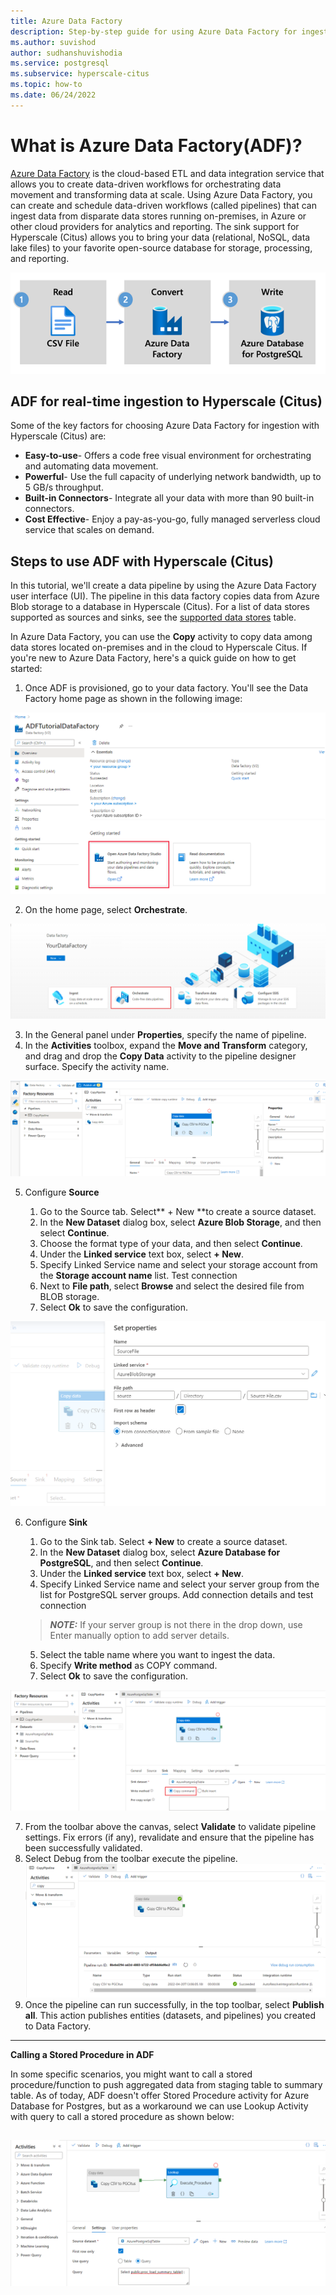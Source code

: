 ```yaml
---
title: Azure Data Factory
description: Step-by-step guide for using Azure Data Factory for ingestion on Hyperscale Citus
ms.author: suvishod
author: sudhanshuvishodia
ms.service: postgresql
ms.subservice: hyperscale-citus
ms.topic: how-to
ms.date: 06/24/2022
---
```


# What is Azure Data Factory(ADF)?

[Azure Data Factory](https://docs.microsoft.com/azure/data-factory/introduction) is the cloud-based ETL and data integration service that allows you to create data-driven workflows for orchestrating data movement and transforming data at scale. Using Azure Data Factory, you can create and schedule data-driven workflows (called pipelines) that can ingest data from disparate data stores running on-premises, in Azure or other cloud providers for analytics and reporting.
The sink support for Hyperscale (Citus) allows you to bring your data (relational, NoSQL, data lake files) to your favorite open-source database for storage, processing, and reporting.

![Dataflow diagram for Azure Data Factory.](../media/howto-hyperscale-ingestion/ADF_architecture.png)

## ADF for real-time ingestion to Hyperscale (Citus)

Some of the key factors for choosing Azure Data Factory for ingestion with Hyperscale (Citus) are:

* **Easy-to-use**- Offers a code free visual environment for orchestrating and automating data movement.
* **Powerful**- Use the full capacity of underlying network bandwidth, up to 5 GB/s throughput.
* **Built-in Connectors**- Integrate all your data with more than 90 built-in connectors.
* **Cost Effective**- Enjoy a pay-as-you-go, fully managed serverless cloud service that scales on demand.

## Steps to use ADF with Hyperscale (Citus)

In this tutorial, we'll create a data pipeline by using the Azure Data Factory user interface (UI). The pipeline in this data factory copies data from Azure Blob storage to a database in Hyperscale (Citus). For a list of data stores supported as sources and sinks, see the [supported data stores](https://docs.microsoft.com/azure/data-factory/copy-activity-overview#supported-data-stores-and-formats) table.

In Azure Data Factory, you can use the **Copy** activity to copy data among data stores located on-premises and in the cloud to Hyperscale Citus. If you're new to Azure Data Factory, here's a quick guide on how to get started:

1. Once ADF is provisioned, go to your data factory. You'll see the Data Factory home page as shown in the following image:

![Landing page of Azure Data Factory.](../media/howto-hyperscale-ingestion/ADF_Home.png)

2. On the home page, select **Orchestrate**.

![Orchestrate page of Azure Data Factory.](../media/howto-hyperscale-ingestion/ADF_Orchestrate.png)

3. In the General panel under **Properties**, specify the name of pipeline. 
4. In the **Activities** toolbox, expand the **Move and Transform** category, and drag and drop the **Copy Data** activity to the pipeline designer surface. Specify the activity name.

![Pipeline in Azure Data Factory.](../media/howto-hyperscale-ingestion/ADF_Pipeline_COPY.png)

5. Configure **Source**

   1. Go to the Source tab. Select** + New **to create a source dataset.
   2. In the **New Dataset** dialog box, select **Azure Blob Storage**, and then select **Continue**. 
   3. Choose the format type of your data, and then select **Continue**.
   4. Under the **Linked service** text box, select **+ New**.
   5. Specify Linked Service name and select your storage account from the **Storage account name** list. Test connection
   6. Next to **File path**, select **Browse** and select the desired file from BLOB storage.
   7. Select **Ok** to save the configuration.

![Configuring Source in of Azure Data Factory.](../media/howto-hyperscale-ingestion/ADF_Configure_Source.png)

6. Configure **Sink**

    1. Go to the Sink tab. Select **+ New** to create a source dataset.
    2. In the **New Dataset** dialog box, select **Azure Database for PostgreSQL**, and then select **Continue**.
    3. Under the **Linked service** text box, select **+ New**. 
    4. Specify Linked Service name and select your server group from the list for PostgreSQL server groups. Add connection details and test connection
    > **_NOTE:_**  If your server group is not there in the drop down, use Enter manually option to add server details.
    5. Select the table name where you want to ingest the data.
    6. Specify **Write method** as COPY command.
    7. Select **Ok** to save the configuration.

![Configuring Sink in of Azure Data Factory.](../media/howto-hyperscale-ingestion/ADF_Configure_Sink.png)

7. From the toolbar above the canvas, select **Validate** to validate pipeline settings. Fix errors (if any), revalidate and ensure that the pipeline has been successfully validated.
8. Select Debug from the toolbar execute the pipeline.
![Debug and Execute in of Azure Data Factory.](../media/howto-hyperscale-ingestion/ADF_Execute.png)
9. Once the pipeline can run successfully, in the top toolbar, select **Publish all**. This action publishes entities (datasets, and pipelines) you created to Data Factory.


---
**Calling a Stored Procedure in ADF**

In some specific scenarios, you might want to call a stored procedure/function to push aggregated data from staging table to summary table. As of today, ADF doesn't offer Stored Procedure activity for Azure Database for Postgres, but as a workaround we can use Lookup Activity with query to call a stored procedure as shown below:

![Calling a procedure in Azure Data Factory.](../media/howto-hyperscale-ingestion/ADF_Call_Procedure.png)
---


